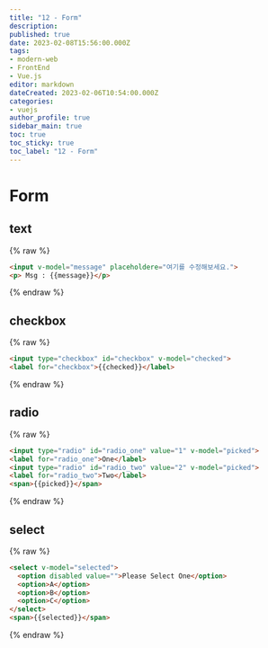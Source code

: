 ```yaml
---
title: "12 - Form"
description: 
published: true
date: 2023-02-08T15:56:00.000Z
tags: 
- modern-web
- FrontEnd
- Vue.js
editor: markdown
dateCreated: 2023-02-06T10:54:00.000Z
categories: 
- vuejs
author_profile: true
sidebar_main: true
toc: true
toc_sticky: true
toc_label: "12 - Form"
---
```


# Form

## text
{% raw %}
```html
<input v-model="message" placeholdere="여기를 수정해보세요.">
<p> Msg : {{message}}</p>
```
{% endraw %}

## checkbox
{% raw %}
```html
<input type="checkbox" id="checkbox" v-model="checked">
<label for="checkbox">{{checked}}</label>
```
{% endraw %}

## radio
{% raw %}
```html
<input type="radio" id="radio_one" value="1" v-model="picked">
<label for="radio_one">One</label>
<input type="radio" id="radio_two" value="2" v-model="picked">
<label for="radio_two">Two</label>
<span>{{picked}}</span>
```
{% endraw %}

## select
{% raw %}
```html
<select v-model="selected">
  <option disabled value="">Please Select One</option>
  <option>A</option>
  <option>B</option>
  <option>C</option>
</select>
<span>{{selected}}</span>
```
{% endraw %}